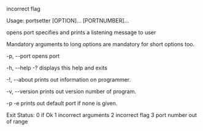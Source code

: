 incorrect flag

Usage: portsetter [OPTION]... [PORTNUMBER]...

opens port specifies and prints a listening message to user

Mandatory arguments to long options are mandatory for short options too.

-p,  --port      opens port

-h,  --help  -?  displays this help and exits

-!,  --about     prints out information on programmer.

-v, --version    prints out version number of program.

-p -e            prints out default port if none is given.

Exit Status:
    0 if Ok
    1 incorrect arguments
    2 incorrect flag
    3 port number out of range

